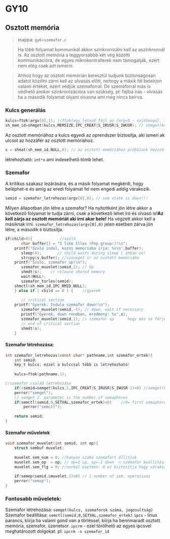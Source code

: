 # GY10

## Osztott memória
> mappa: `gy6>szemafor.c`

>Ha több folyamat kommunikál akkor szinkronizálni kell az aszinkronnál is. Az osztott memória a leggyorsabbb két vég közötti kommunikációra, de egyes mikrokontrollerek nem támogatják, ezért nem elég csak azt ismerni.

> Ahhoz hogy az osztott memórián keresztül tudjunk biztonságosan adatot közölni zárni kell az olvasás előtt, nehogy a másik fél beleírjon valami értéket, ezért védjük szemaforral.
> De szemaforral más is védhető amikor szinkronizációra van szükség, pl: fájlba írás - olvasás ha a második folyamat olyant olvasna ami még nincs beírva.

### Kulcs generálás
````C
kulcs=ftok(argv[0],1); //ftok(egy létező fájl az [argv0 - sajátmaga], 1..16ig számok <- max 16 értéke lehet);
sh_mem_id=shmget(kulcs,MEMSIZE,IPC_CREAT|S_IRUSR|S_IWUSR); // shmget(kulcs, memóriaméret, jogosultság);
````
Az osztott memóriához a kulcs egyedi az oprendszer biztosítja, aki ismeri ak ulcsot az hozzáfér az osztott memóriához.

````C
s = shmat(sh_mem_id,NULL,0); // az osztott memóriához próbálunk hozzzáférni az s változón keresztül, az s változón keresztül adja vissza.
````
létrehozható: `int*x` ami indexelhető tömb lehet.

### Szemafor
A kritikus szakasz lezárására, és a másik folyamat megkérdi, hogy beléphet-e és amíg az eredi folyamat fel nem engedi addig várakozik.
````C
semid = szemafor_letrehozas(argv[0],0); // sem state is down!!!
````
Milyen állapotban jön létre a szemafor?
Ha nyitottként jön létre akkor a következő folyamat le tudja zárni, csak a következő lehet író és olvasó is!__Az kell zárja az osztott memóriát aki írni akar bele!__ Ha végzett akkor kell a másiknak írni.
`szemafor_letrehozas(argv[0],0)` jelen esetben zárva jön létre, a második `0` biztosítja.


````C
if(child>0){            //szülő
       char buffer[] = "I like Illes (Pop group:)!\n";
    printf("Szulo indul, kozos memoriaba irja: %s\n",buffer);
       sleep(4);       // child waits during sleep | zhban ne!
       strcpy(s,buffer); //szöveget ír az osztott memóriába
    printf("Szulo, szemafor up!\n");
       szemafor_muvelet(semid,1); // Up
       shmdt(s);    // release shared memory
       wait(NULL);       
       szemafor_torles(semid);
    shmctl(sh_mem_id,IPC_RMID,NULL);
    } else if ( child == 0 ) {    //gyerek
    
       // critical section
    printf("Gyerek: Indula szemafor down!\n");
       szemafor_muvelet(semid,-1); // down, wait if necessary
       printf("Gyerek, down rendben, eredmeny: %s",s);  
       szemafor_muvelet(semid,1); // szemafor up      hogy más se férjen hozzá..
       // end of critical section  
       shmdt(s);
    }
````

#### Szemafor létrehozása:
````C
int szemafor_letrehozas(const char* pathname,int szemafor_ertek){
    int semid;
    key_t kulcs; ezzel a kulccsal több is létrehozható!
    
    kulcs=ftok(pathname,1);    

//szemafor család létrehozása
    if((semid=semget(kulcs,1,IPC_CREAT|S_IRUSR|S_IWUSR ))<0) //semget(kulcs, szemaforok száma, jogosultság) <- ezzel hozható létre szemfor, nem állítható a kezdőértéke. Mert szemaforcsalád, ezért egyesével kell beállítani a kezdőállapotot
    perror("semget");
    // semget 2. parameter is the number of semaphores   
    if(semctl(semid,0,SETVAL,szemafor_ertek)<0)    //0= first semaphores //szemafor értékének beállítása: semctl(szemafor id,0,SETVAL,szemafor erteke)
        perror("semctl");
       
    return semid;
}
`````
#### Szemafor műveletek

````C
void szemafor_muvelet(int semid, int op){
    struct sembuf muvelet;
    
    muvelet.sem_num = 0; //hanyas számú szemafort állítjuk
    muvelet.sem_op  = op; // op=1 up, op=-1 down  <-szemafor beállítása
    muvelet.sem_flg = 0; //normál esetben: 0 ez biztosítja hogy várakozni fog, nem lezárható addig amíg nem kerül nyitott állapotba
    
    if(semop(semid,&muvelet,1)<0) // 1 number of sem. operations
    perror("semop");        
}
````

### Fontosabb műveletek:
Szemafor létrehozása: `semget(kulcs, szemaforok száma, jogosultság)`
Szemafor beállítása: `semctl(semid,0,SETVAL,szemafor_ertek)`
`ipcs` - linux parancs, kiírja ha valami gond van a törléssel, kiírja ha bennmaradt osztott memória, szemafor, üzenetsor.
`ipcrm` - ezel törölhető az egyes ipcsvel meghatározott dolgokat. pl: `ipcrm -s szemafor_id`





